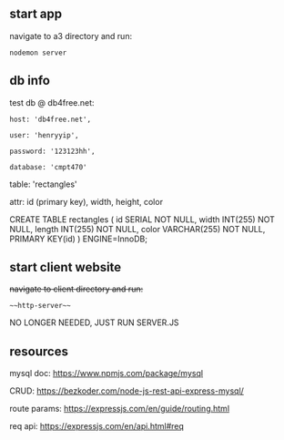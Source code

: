 ## start app
navigate to a3 directory and run:
```
nodemon server
```

## db info

test db @ db4free.net:

    host: 'db4free.net',

    user: 'henryyip',

    password: '123123hh',

    database: 'cmpt470'

table: 'rectangles'

attr: id (primary key), width, height, color

CREATE TABLE rectangles ( id SERIAL NOT NULL, width INT(255) NOT NULL, length INT(255) NOT NULL, color VARCHAR(255) NOT NULL, PRIMARY KEY(id) ) ENGINE=InnoDB;

## start client website 
~~navigate to client directory and run:~~
```
~~http-server~~
```

NO LONGER NEEDED, JUST RUN SERVER.JS

## resources

mysql doc: https://www.npmjs.com/package/mysql

CRUD: https://bezkoder.com/node-js-rest-api-express-mysql/

route params: https://expressjs.com/en/guide/routing.html

req api: https://expressjs.com/en/api.html#req
